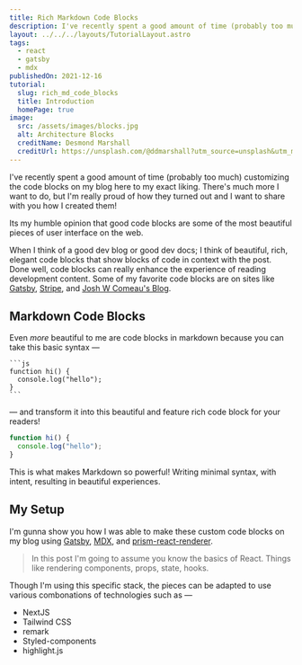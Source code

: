 ```yaml
---
title: Rich Markdown Code Blocks
description: I've recently spent a good amount of time (probably too much) customizing the code blocks on my blog here to my exact liking. There's much more I want to do, but I'm really proud of how they turned out and I want to share with you how I created them!
layout: ../../../layouts/TutorialLayout.astro
tags:
  - react
  - gatsby
  - mdx
publishedOn: 2021-12-16
tutorial:
  slug: rich_md_code_blocks
  title: Introduction
  homePage: true
image:
  src: /assets/images/blocks.jpg
  alt: Architecture Blocks
  creditName: Desmond Marshall
  creditUrl: https://unsplash.com/@ddmarshall?utm_source=unsplash&utm_medium=referral&utm_content=creditCopyText
---
```


I've recently spent a good amount of time (probably too much) customizing the code blocks on my blog here to my exact liking. There's much more I want to do, but I'm really proud of how they turned out and I want to share with you how I created them!

Its my humble opinion that good code blocks are some of the most beautiful pieces of user interface on the web.

When I think of a good dev blog or good dev docs; I think of beautiful, rich, elegant code blocks that show blocks of code in context with the post. Done well, code blocks can really enhance the experience of reading development content. Some of my favorite code blocks are on sites like
[Gatsby](gatsbyjs.com/), [Stripe](https://stripe.com/docs/js), and [Josh W Comeau's Blog](https://www.joshwcomeau.com).

## Markdown Code Blocks

Even _more_ beautiful to me are code blocks in markdown because you can take this basic syntax —

````
```js
function hi() {
  console.log("hello");
}
```
````

— and transform it into this beautiful and feature rich code block for your readers!

```js
function hi() {
  console.log("hello");
}
```

This is what makes Markdown so powerful! Writing minimal syntax, with intent, resulting in beautiful experiences.

## My Setup

I'm gunna show you how I was able to make these custom code blocks on my blog using [Gatsby](https://gatsbyjs.com/), [MDX](https://mdxjs.com/), and [prism-react-renderer](https://github.com/FormidableLabs/prism-react-renderer).

> In this post I'm going to assume you know the basics of React. Things like rendering components, props, state, hooks.

Though I'm using this specific stack, the pieces can be adapted to use various combonations of technologies such as —

- NextJS
- Tailwind CSS
- remark
- Styled-components
- highlight.js